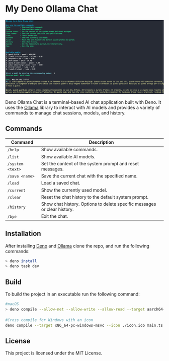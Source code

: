 # My Deno Ollama Chat
![cli](./doc/my-deno_ollama_cli.png)

Deno Ollama Chat is a terminal-based AI chat application built with Deno. It uses the [Ollama](https://ollama.com/) library to interact with AI models and provides a variety of commands to manage chat sessions, models, and history.

## Commands

| Command           | Description                                                                 |
|--------------------|-----------------------------------------------------------------------------|
| `/help`           | Show available commands.                                                   |
| `/list`           | Show available AI models.                                                  |
| `/system <text>`  | Set the content of the system prompt and reset messages.                   |
| `/save <name>`    | Save the current chat with the specified name.                             |
| `/load`           | Load a saved chat.                                                        |
| `/current`        | Show the currently used model.                                             |
| `/clear`          | Reset the chat history to the default system prompt.                         |
| `/history`        | Show chat history. Options to delete specific messages or clear history.   |
| `/bye`            | Exit the chat.                                                            |

## Installation
After installing [Deno](https://deno.com/) and [Ollama](https://ollama.com/) clone the repo, and run the following commands:

```bash
> deno install 
> deno task dev
```

## Build
To build the project in an executable run the following command:

```bash
#macOS
> deno compile --allow-net --allow-write --allow-read --target aarch64-apple-darwin main.ts

#Cross compile for Windows with an icon
deno compile --target x86_64-pc-windows-msvc --icon ./icon.ico main.ts
```
## License
This project is licensed under the MIT License. 
```